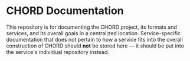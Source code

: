 # CHORD Documentation

This repository is for documenting the CHORD project, its formats and services, and its overall goals in a centralized
location. Service-specific documentation that does not pertain to how a service fits into the overall construction of
CHORD should **not** be stored here &mdash; it should be put into the service's individual repository instead.
